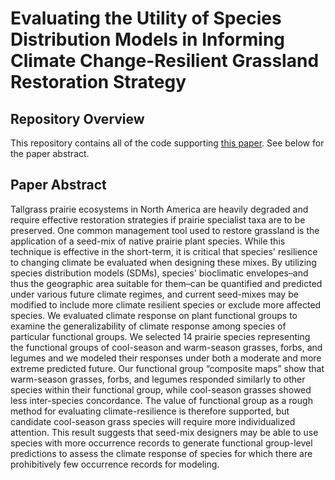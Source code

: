 # Evaluating the Utility of Species Distribution Models in Informing Climate Change-Resilient Grassland Restoration Strategy

## Repository Overview

This repository contains all of the code supporting [this paper](https://www.frontiersin.org/articles/10.3389/fevo.2019.00033/full). See below for the paper abstract.

## Paper Abstract

Tallgrass prairie ecosystems in North America are heavily degraded and require effective restoration strategies if prairie specialist taxa are to be preserved. One common management tool used to restore grassland is the application of a seed-mix of native prairie plant species. While this technique is effective in the short-term, it is critical that species' resilience to changing climate be evaluated when designing these mixes. By utilizing species distribution models (SDMs), species' bioclimatic envelopes–and thus the geographic area suitable for them–can be quantified and predicted under various future climate regimes, and current seed-mixes may be modified to include more climate resilient species or exclude more affected species. We evaluated climate response on plant functional groups to examine the generalizability of climate response among species of particular functional groups. We selected 14 prairie species representing the functional groups of cool-season and warm-season grasses, forbs, and legumes and we modeled their responses under both a moderate and more extreme predicted future. Our functional group “composite maps” show that warm-season grasses, forbs, and legumes responded similarly to other species within their functional group, while cool-season grasses showed less inter-species concordance. The value of functional group as a rough method for evaluating climate-resilience is therefore supported, but candidate cool-season grass species will require more individualized attention. This result suggests that seed-mix designers may be able to use species with more occurrence records to generate functional group-level predictions to assess the climate response of species for which there are prohibitively few occurrence records for modeling.
